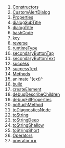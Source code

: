 1.  [Constructors](widgets_custom_alert_dialog/CustomAlertDialog-class.html#constructors)
2.  [CustomAlertDialog](widgets_custom_alert_dialog/CustomAlertDialog/CustomAlertDialog.html)
3.  [Properties](widgets_custom_alert_dialog/CustomAlertDialog-class.html#instance-properties)
4.  [dialogSubTitle](widgets_custom_alert_dialog/CustomAlertDialog/dialogSubTitle.html)
5.  [dialogTitle](widgets_custom_alert_dialog/CustomAlertDialog/dialogTitle.html)
6.  [hashCode](https://api.flutter.dev/flutter/widgets/Widget/hashCode.html)
7.  [key](https://api.flutter.dev/flutter/widgets/Widget/key.html)
8.  [reverse](widgets_custom_alert_dialog/CustomAlertDialog/reverse.html)
9.  [runtimeType](https://api.flutter.dev/flutter/dart-core/Object/runtimeType.html)
10. [secondaryButtonTap](widgets_custom_alert_dialog/CustomAlertDialog/secondaryButtonTap.html)
11. [secondaryButtonText](widgets_custom_alert_dialog/CustomAlertDialog/secondaryButtonText.html)
12. [success](widgets_custom_alert_dialog/CustomAlertDialog/success.html)
13. [successText](widgets_custom_alert_dialog/CustomAlertDialog/successText.html)
14. [Methods](widgets_custom_alert_dialog/CustomAlertDialog-class.html#instance-methods)
15. [animate](https://pub.dev/documentation/flutter_animate/4.5.0/flutter_animate/AnimateWidgetExtensions/animate.html)
    ^(ext)^
16. [build](widgets_custom_alert_dialog/CustomAlertDialog/build.html)
17. [createElement](https://api.flutter.dev/flutter/widgets/StatelessWidget/createElement.html)
18. [debugDescribeChildren](https://api.flutter.dev/flutter/foundation/DiagnosticableTree/debugDescribeChildren.html)
19. [debugFillProperties](https://api.flutter.dev/flutter/widgets/Widget/debugFillProperties.html)
20. [noSuchMethod](https://api.flutter.dev/flutter/dart-core/Object/noSuchMethod.html)
21. [toDiagnosticsNode](https://api.flutter.dev/flutter/foundation/DiagnosticableTree/toDiagnosticsNode.html)
22. [toString](https://api.flutter.dev/flutter/foundation/Diagnosticable/toString.html)
23. [toStringDeep](https://api.flutter.dev/flutter/foundation/DiagnosticableTree/toStringDeep.html)
24. [toStringShallow](https://api.flutter.dev/flutter/foundation/DiagnosticableTree/toStringShallow.html)
25. [toStringShort](https://api.flutter.dev/flutter/widgets/Widget/toStringShort.html)
26. [Operators](widgets_custom_alert_dialog/CustomAlertDialog-class.html#operators)
27. [operator
    ==](https://api.flutter.dev/flutter/widgets/Widget/operator_equals.html)
